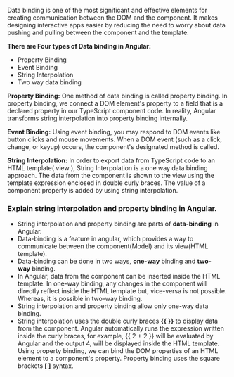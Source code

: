 Data binding is one of the most significant and effective elements for creating communication between the DOM and the component. It makes designing interactive apps easier by reducing the need to worry about data pushing and pulling between the component and the template.

**There are Four types of Data binding in Angular:**

-   Property Binding
-   Event Binding
-   String Interpolation
-   Two way data binding

**Property Binding:** One method of data binding is called property binding. In property binding, we connect a DOM element's property to a field that is a declared property in our TypeScript component code. In reality, Angular transforms string interpolation into property binding internally.

**Event Binding:** Using event binding, you may respond to DOM events like button clicks and mouse movements. When a DOM event (such as a click, change, or keyup) occurs, the component's designated method is called.

**String Interpolation:** In order to export data from TypeScript code to an HTML template( view ), String Interpolation is a one way data binding approach. The data from the component is shown to the view using the template expression enclosed in double curly braces. The value of a component property is added by using string interpolation.

### Explain string interpolation and property binding in Angular.

-   String interpolation and property binding are parts of **data-binding** in Angular.
-   Data-binding is a feature in angular, which provides a way to communicate between the component(Model) and its view(HTML template).
-   Data-binding can be done in two ways, **one-way** binding and **two-way** binding.
-   In Angular, data from the component can be inserted inside the HTML template. In one-way binding, any changes in the component will directly reflect inside the HTML template but, vice-versa is not possible. Whereas, it is possible in two-way binding.
-   String interpolation and property binding allow only one-way data binding.
-   String interpolation uses the double curly braces **{{ }}** to display data from the component. Angular automatically runs the expression written inside the curly braces, for example, {{ 2 + 2 }} will be evaluated by Angular and the output 4, will be displayed inside the HTML template. Using property binding, we can bind the DOM properties of an HTML element to a component's property. Property binding uses the square brackets **[ ]** syntax.